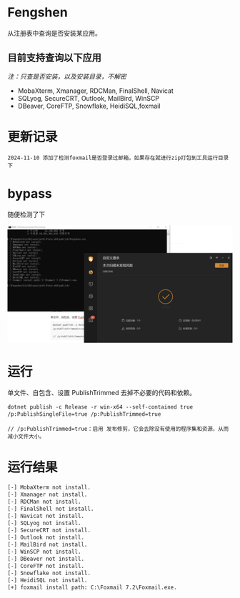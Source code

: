 # Fengshen
从注册表中查询是否安装某应用。

## 目前支持查询以下应用
*注：只查是否安装，以及安装目录，不解密*

* MobaXterm, Xmanager, RDCMan, FinalShell, Navicat
* SQLyog, SecureCRT, Outlook, MailBird, WinSCP
* DBeaver, CoreFTP, Snowflake, HeidiSQL,foxmail



# 更新记录

```
2024-11-10 添加了检测foxmail是否登录过邮箱，如果存在就进行zip打包到工具运行目录下
```

# bypass

随便检测了下

![image-20241110001402261](./assets/image-20241110001402261.png)




# 运行

单文件、自包含、设置 PublishTrimmed 去掉不必要的代码和依赖。
```
dotnet publish -c Release -r win-x64 --self-contained true /p:PublishSingleFile=true /p:PublishTrimmed=true

// /p:PublishTrimmed=true：启用 发布修剪，它会去除没有使用的程序集和资源，从而减小文件大小。
```



# 运行结果

```
[-] MobaXterm not install.
[-] Xmanager not install.
[-] RDCMan not install.  
[-] FinalShell not install.
[-] Navicat not install.
[-] SQLyog not install.
[-] SecureCRT not install.
[-] Outlook not install.
[-] MailBird not install.
[-] WinSCP not install.
[-] DBeaver not install.
[-] CoreFTP not install.
[-] Snowflake not install.
[-] HeidiSQL not install.
[+] foxmail install path: C:\Foxmail 7.2\Foxmail.exe.
```

